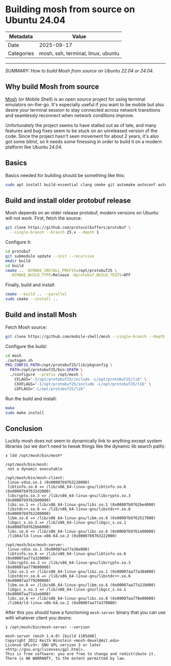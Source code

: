 # Building mosh from source on Ubuntu 24.04

| Metadata   | Value            |
| ---------- | ---------------- |
| Date       | 2025-09-17         |
| Categories | mosh, ssh, terminal, linux, ubuntu |

---

*SUMMARY: How to build Mosh from source on Ubuntu 22.04 or 24.04.*

## Why build Mosh from source

[Mosh](https://mosh.org) (or Mobile Shell) is an open source project for using
terminal emulators on-the-go.  It's especially useful if you want to be mobile
but also desire your terminal session to stay connected across network
transitions and seamlessly reconnect when network conditions improve.

Unfortunately the project seems to have stalled out as of late, and many
features and bug fixes seem to be stuck on an unreleased version of the code.
Since the project hasn't seen movement for about 2 years, it's also got some
bitrot, so it needs some finessing in order to build it on a modern platform
like Ubuntu 24.04.

## Basics

Basics needed for building should be something like this:

```sh
sudo apt install build-essential clang cmake git automake autoconf automake libssl-dev
```

## Build and install older protobuf release

Mosh depends on an older release protobuf, modern versions on Ubuntu will not work.
First, fetch the source:

```sh
git clone https://github.com/protocolbuffers/protobuf \
  --single-branch --branch 25.x --depth 1
```

Configure it:

```sh
cd protobuf
git submodule update --init --recursive
mkdir build
cd build
cmake .. -DCMAKE_INSTALL_PREFIX=/opt/protobuf25 \
  -DCMAKE_BUILD_TYPE=Release -Dprotobuf_BUILD_TESTS=OFF
```

Finally, build and install:

```sh
cmake --build .. --parallel
sudo cmake --install ..
```

## Build and install Mosh

Fetch Mosh source:

```sh
git clone https://github.com/mobile-shell/mosh --single-branch --depth 1
```

Configure the build:

```sh
cd mosh
./autogen.sh
PKG_CONFIG_PATH=/opt/protobuf25/lib/pkgconfig \
  PATH=/opt/protobuf25/bin:$PATH \
  ./configure --prefix /opt/mosh \
    CFLAGS="-I/opt/protobuf25/include -L/opt/protobuf25/lib" \
    CXXFLAGS="-I/opt/protobuf25/include -L/opt/protobuf25/lib" \
    LDFLAGS="-L/opt/protobuf25/lib"
```

Run the build and install:

```sh
make
sudo make install
```

## Conclusion

Luckily mosh does not seem to dynamically link to anything except system
libraries (so we don't need to tweak things like the dynamic lib search path):

```text
❯ ldd /opt/mosh/bin/mosh*

/opt/mosh/bin/mosh:
 not a dynamic executable

/opt/mosh/bin/mosh-client:
 linux-vdso.so.1 (0x00007b9763220000)
 libtinfo.so.6 => /lib/x86_64-linux-gnu/libtinfo.so.6 (0x00007b97631d2000)
 libcrypto.so.3 => /lib/x86_64-linux-gnu/libcrypto.so.3 (0x00007b9762600000)
 libz.so.1 => /lib/x86_64-linux-gnu/libz.so.1 (0x00007b9762be4000)
 libstdc++.so.6 => /lib/x86_64-linux-gnu/libstdc++.so.6 (0x00007b9762200000)
 libm.so.6 => /lib/x86_64-linux-gnu/libm.so.6 (0x00007b9762517000)
 libgcc_s.so.1 => /lib/x86_64-linux-gnu/libgcc_s.so.1 (0x00007b9762bb6000)
 libc.so.6 => /lib/x86_64-linux-gnu/libc.so.6 (0x00007b9761e00000)
 /lib64/ld-linux-x86-64.so.2 (0x00007b9763222000)

/opt/mosh/bin/mosh-server:
 linux-vdso.so.1 (0x00007aa77a36e000)
 libtinfo.so.6 => /lib/x86_64-linux-gnu/libtinfo.so.6 (0x00007aa77a320000)
 libcrypto.so.3 => /lib/x86_64-linux-gnu/libcrypto.so.3 (0x00007aa779600000)
 libz.so.1 => /lib/x86_64-linux-gnu/libz.so.1 (0x00007aa77a304000)
 libstdc++.so.6 => /lib/x86_64-linux-gnu/libstdc++.so.6 (0x00007aa779200000)
 libm.so.6 => /lib/x86_64-linux-gnu/libm.so.6 (0x00007aa77a21b000)
 libgcc_s.so.1 => /lib/x86_64-linux-gnu/libgcc_s.so.1 (0x00007aa77a1eb000)
 libc.so.6 => /lib/x86_64-linux-gnu/libc.so.6 (0x00007aa778e00000)
 /lib64/ld-linux-x86-64.so.2 (0x00007aa77a370000)
```

After this you should have a functioning `mosh-server` binary that you can
use with whatever client you desire:

```text
❯ /opt/mosh/bin/mosh-server --version

mosh-server (mosh 1.4.0) [build 1105d48]
Copyright 2012 Keith Winstein <mosh-devel@mit.edu>
License GPLv3+: GNU GPL version 3 or later <http://gnu.org/licenses/gpl.html>.
This is free software: you are free to change and redistribute it.
There is NO WARRANTY, to the extent permitted by law.
```
